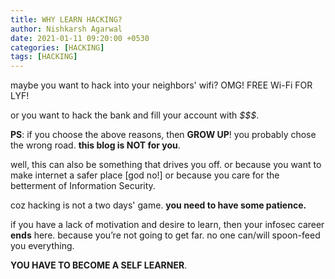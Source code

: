 ```yaml
---
title: WHY LEARN HACKING?
author: Nishkarsh Agarwal
date: 2021-01-11 09:20:00 +0530
categories: [HACKING]
tags: [HACKING]
---
```


maybe you want to hack into your neighbors' wifi?
OMG! FREE Wi-Fi FOR LYF!

or you want to hack the bank and fill your account with *$$$*.

**PS**: if you choose the above reasons, then **GROW UP**!
you probably chose the wrong road. **this blog is NOT for you**.

well, this can also be something that drives you off.
or because you want to make internet a safer place [god no!]
or because you care for the betterment of Information Security.

coz hacking is not a two days' game. **you need to have some patience.**

if you have a lack of motivation and desire to learn, then your infosec career **ends** here. 
because you’re not going to get far. no one can/will spoon-feed you everything. 

**YOU HAVE TO BECOME A SELF LEARNER**.
